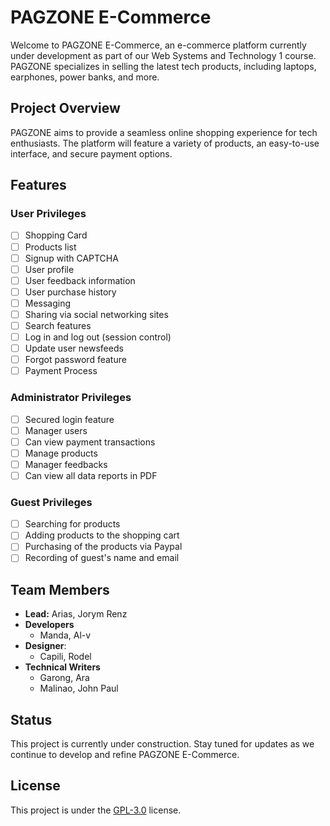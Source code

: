 # PAGZONE E-Commerce

Welcome to PAGZONE E-Commerce, an e-commerce platform currently under development as part of our Web Systems and Technology 1 course. PAGZONE specializes in selling the latest tech products, including laptops, earphones, power banks, and more.

## Project Overview

PAGZONE aims to provide a seamless online shopping experience for tech enthusiasts. The platform will feature a variety of products, an easy-to-use interface, and secure payment options.

## Features
### User Privileges
- [ ] Shopping Card
- [ ] Products list
- [ ] Signup with CAPTCHA
- [ ] User profile
- [ ] User feedback information
- [ ] User purchase history
- [ ] Messaging
- [ ] Sharing via social networking sites
- [ ] Search features
- [ ] Log in and log out (session control)
- [ ] Update user newsfeeds
- [ ] Forgot password feature
- [ ] Payment Process
### Administrator Privileges
- [ ] Secured login feature
- [ ] Manager users
- [ ] Can view payment transactions
- [ ] Manage products
- [ ] Manager feedbacks
- [ ] Can view all data reports in PDF
### Guest Privileges
- [ ] Searching for products
- [ ] Adding products to the shopping cart
- [ ] Purchasing of the products via Paypal
- [ ] Recording of guest's name and email

## Team Members

- **Lead:** Arias, Jorym Renz
- **Developers** 
  - Manda, Al-v
- **Designer**:
  - Capili, Rodel
- **Technical Writers**
  - Garong, Ara
  - Malinao, John Paul

## Status

This project is currently under construction. Stay tuned for updates as we continue to develop and refine PAGZONE E-Commerce.

## License

This project is under the [GPL-3.0](./LICENSE) license.